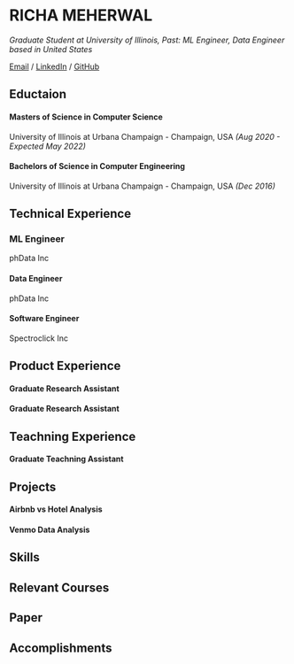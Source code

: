 #                                                                     RICHA MEHERWAL

_Graduate Student at University of Illinois, Past: ML Engineer, Data Engineer based in United States_

[Email](mailto:richa.meherwal@gmail.com) / [LinkedIn](https://www.linkedin.com/in/richameherwal/) / [GitHub](https://github.com/richameher/)

##  Eductaion 

####  **Masters of Science in Computer Science** 
University of Illinois at Urbana Champaign - Champaign, USA                                         _(Aug 2020 - Expected May 2022)_ 

####  **Bachelors of Science in Computer Engineering**
University of Illinois at Urbana Champaign - Champaign, USA                                         _(Dec 2016)_

## Technical Experience

### **ML Engineer** 
phData Inc

#### **Data Engineer** 
phData Inc

#### **Software Engineer** 
Spectroclick Inc 


## Product Experience 

#### **Graduate Research Assistant** 

#### **Graduate Research Assistant** 

## Teachning Experience 

#### **Graduate Teachning Assistant** 

## Projects

#### **Airbnb vs Hotel Analysis** 

#### **Venmo Data Analysis**

## Skills

## Relevant Courses 

## Paper

## Accomplishments 





